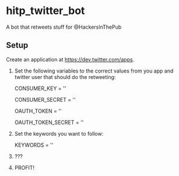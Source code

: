 hitp_twitter_bot
================

A bot that retweets stuff for @HackersInThePub

Setup
-----

Create an application at https://dev.twitter.com/apps.

1. Set the following variables to the correct values from you app and twitter user that should do the retweeting: 

    CONSUMER_KEY = ''

    CONSUMER_SECRET = ''

    OAUTH_TOKEN = ''

    OAUTH_TOKEN_SECRET = ''

1. Set the keywords you want to follow:

    KEYWORDS = ''

1. ???

1. PROFIT!
